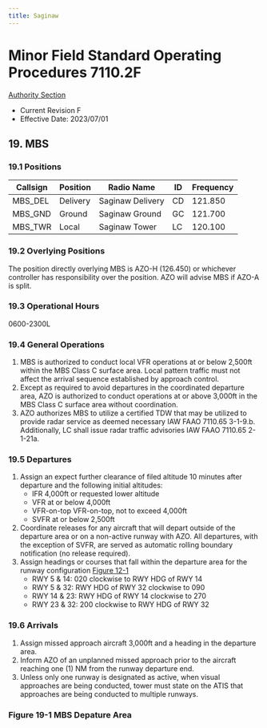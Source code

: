 ```yaml
---
title: Saginaw
---
```


# Minor Field Standard Operating Procedures 7110.2F
[Authority Section](../../authority-sections/7110.2F-authority.md)
- Current Revision F
- Effective Date: 2023/07/01

## 19. MBS

### 19.1 Positions
| Callsign | Position | Radio Name | ID | Frequency |
| -- | -- | -- | -- | -- |
| MBS_DEL | Delivery |  Saginaw Delivery | CD | 121.850 |
| MBS_GND | Ground |  Saginaw Ground | GC | 121.700 |
| MBS_TWR | Local |  Saginaw Tower | LC | 120.100 |

### 19.2 Overlying Positions
The position directly overlying MBS is AZO-H (126.450) or whichever controller has responsibility over the position. AZO will advise MBS if AZO-A is split.

### 19.3 Operational Hours
0600-2300L

### 19.4 General Operations
1. MBS is authorized to conduct local VFR operations at or below 2,500ft within the MBS Class C surface area. Local pattern traffic must not affect the arrival sequence established by approach control.
2. Except as required to avoid departures in the coordinated departure area, AZO is authorized to conduct operations at or above 3,000ft in the MBS Class C surface area without coordination.
3. AZO authorizes MBS to utilize a certified TDW that may be utilized to provide radar service as deemed necessary IAW FAAO 7110.65 3-1-9.b. Additionally, LC shall issue radar traffic advisories IAW FAAO 7110.65 2-1-21a.

### 19.5 Departures
1. Assign an expect further clearance of filed altitude 10 minutes after departure and the following initial altitudes:
    - IFR 4,000ft or requested lower altitude
    - VFR at or below 4,000ft
    - VFR-on-top VFR-on-top, not to exceed 4,000ft
    - SVFR at or below 2,500ft
2. Coordinate releases for any aircraft that will depart outside of the departure area or on a non-active runway with AZO. All departures, with the exception of SVFR, are served as automatic rolling boundary notification (no release required).
3. Assign headings or courses that fall within the departure area for the runway configuration [Figure 12-1](#figure-12-1-MBS-depature-area)
    - RWY 5 & 14: 020 clockwise to RWY HDG of RWY 14
    - RWY 5 & 32: RWY HDG of RWY 32 clockwise to 090
    - RWY 14 & 23: RWY HDG of RWY 14 clockwise to 270
    - RWY 23 & 32: 200 clockwise to RWY HDG of RWY 32


### 19.6 Arrivals
1. Assign missed approach aircraft 3,000ft and a heading in the departure area.
2. Inform AZO of an unplanned missed approach prior to the aircraft reaching one (1) NM from the runway departure end.
3. Unless only one runway is designated as active, when visual approaches are being conducted, tower must state on the ATIS that approaches are being conducted to multiple runways.


### Figure 19-1 MBS Depature Area
